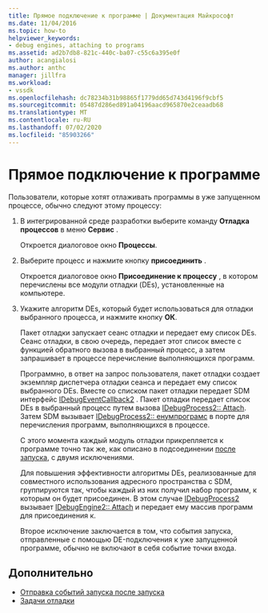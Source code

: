 ```yaml
---
title: Прямое подключение к программе | Документация Майкрософт
ms.date: 11/04/2016
ms.topic: how-to
helpviewer_keywords:
- debug engines, attaching to programs
ms.assetid: ad2b7db8-821c-440c-ba07-c55c6a395e0f
author: acangialosi
ms.author: anthc
manager: jillfra
ms.workload:
- vssdk
ms.openlocfilehash: dc78234b31b98865f1779dd65d743d4196f9cbf5
ms.sourcegitcommit: 05487d286ed891a04196aacd965870e2ceaadb68
ms.translationtype: MT
ms.contentlocale: ru-RU
ms.lasthandoff: 07/02/2020
ms.locfileid: "85903266"
---
```

# <a name="attach-directly-to-a-program"></a>Прямое подключение к программе
Пользователи, которые хотят отлаживать программы в уже запущенном процессе, обычно следуют этому процессу:

1. В интегрированной среде разработки выберите команду **Отладка процессов** в меню **Сервис** .

    Откроется диалоговое окно **Процессы**.

2. Выберите процесс и нажмите кнопку **присоединить** .

    Откроется диалоговое окно **Присоединение к процессу** , в котором перечислены все модули отладки (DEs), установленные на компьютере.

3. Укажите алгоритм DEs, который будет использоваться для отладки выбранного процесса, и нажмите кнопку **ОК**.

   Пакет отладки запускает сеанс отладки и передает ему список DEs. Сеанс отладки, в свою очередь, передает этот список вместе с функцией обратного вызова в выбранный процесс, а затем запрашивает в процессе перечисление выполняющихся программ.

   Программно, в ответ на запрос пользователя, пакет отладки создает экземпляр диспетчера отладки сеанса и передает ему список выбранного DEs. Вместе со списком пакет отладки передает SDM интерфейс [IDebugEventCallback2](../../extensibility/debugger/reference/idebugeventcallback2.md) . Пакет отладки передает список DEs в выбранный процесс путем вызова [IDebugProcess2:: Attach](../../extensibility/debugger/reference/idebugprocess2-attach.md). Затем SDM вызывает [IDebugProcess2:: енумпрограмс](../../extensibility/debugger/reference/idebugprocess2-enumprograms.md) в порте для перечисления программ, выполняющихся в процессе.

   С этого момента каждый модуль отладки прикрепляется к программе точно так же, как описано в подсоединении [после запуска](../../extensibility/debugger/attaching-after-a-launch.md), с двумя исключениями.

   Для повышения эффективности алгоритмы DEs, реализованные для совместного использования адресного пространства с SDM, группируются так, чтобы каждый из них получил набор программ, к которым он будет присоединен. В этом случае [IDebugProcess2](../../extensibility/debugger/reference/idebugprocess2.md) вызывает [IDebugEngine2:: Attach](../../extensibility/debugger/reference/idebugengine2-attach.md) и передает ему массив программ для присоединения к.

   Второе исключение заключается в том, что события запуска, отправленные с помощью DE-подключения к уже запущенной программе, обычно не включают в себя событие точки входа.

## <a name="see-also"></a>Дополнительно
- [Отправка событий запуска после запуска](../../extensibility/debugger/sending-startup-events-after-a-launch.md)
- [Задачи отладки](../../extensibility/debugger/debugging-tasks.md)
